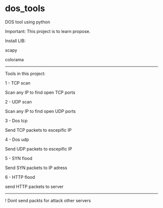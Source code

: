 # dos_tools
DOS tool using python

Important: This project is to learn propose.

Install LIB:

scapy

colorama

------------------------------------
Tools in this project:

1 - TCP scan   

 Scan any IP to find open TCP ports

2 - UDP scan  

 Scan any IP to find open UDP ports

3 - Dos tcp     

  Send TCP packets to escepific IP

4 - Dos udp   

 Send UDP packets to escepific IP

5 - SYN flood

 Send SYN packets to IP adress

6 - HTTP flood

 send HTTP packets to server
 
-------------------------------------------- 
! Dont send packts for attack other servers

